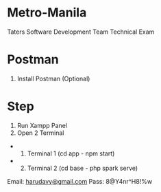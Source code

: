 # Metro-Manila
 Taters Software Development Team Technical Exam

# Postman
1. Install Postman (Optional)

# Step
1. Run Xampp Panel
2. Open 2 Terminal
 - 1. Terminal 1 (cd app - npm start)
 - 2. Terminal 2 (cd base - php spark serve)

Email: harudavy@gmail.com
Pass: 8@Y4nr^H8!%w